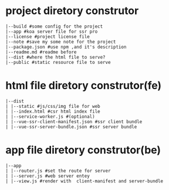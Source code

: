 # project diretory construtor

```
|--build #some config for the project
|--app #koa server file for ssr pro
|--license #project license file
|--note #save my some note for the project
|--package.json #use npm ,and it's description
|--readme.md #readme before
|--dist #where the html file to serve?
|--public #static resource file to serve
```

# html file diretory construtor(fe)
```
|--dist
| |--static #js/css/img file for web
| |--index.html #csr html index file
| |--service-worker.js #(optional)
| |--vue-ssr-client-manifest.json #ssr client bundle
| |--vue-ssr-server-bundle.json #ssr server bundle
```

# app file diretory construtor(be)
```
|--app
| |--router.js #set the route for server
| |--server.js #web server entey
| |--view.js #render with  client-manifest and server-bundle
```
